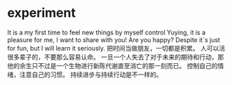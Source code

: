 # experiment
It is a my first time to feel new things by myself control
Yuying, it is a pleasure for me, I want to share with you! Are you happy?
Despite it`s just for fun, but I will learn it seriously.
把时间当做朋友，一切都是积累。
人可以活很多辈子的，不要那么容易认命。
一旦一个人失去了对于未来的期待和行动，那他的余生只不过是一个生物进行新陈代谢直至消亡的那一刻而已。
控制自己的情绪，注意自己的习惯。
持续进步与持续行动是不一样的。
